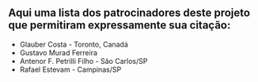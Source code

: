 ## Aqui uma lista dos patrocinadores deste projeto que permitiram expressamente sua citação:

* Glauber Costa - Toronto, Canadá
* Gustavo Murad Ferreira
* Antenor F. Petrilli Filho - São Carlos/SP
* Rafael Estevam - Campinas/SP

